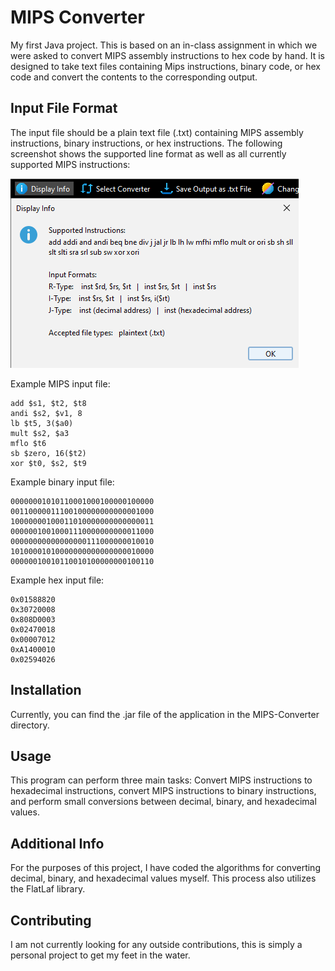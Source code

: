 # MIPS Converter

My first Java project. This is based on an in-class assignment in which we were asked to convert MIPS assembly instructions to hex code by hand. It is designed to take text files containing Mips instructions, binary code, or hex code and convert the contents to the corresponding output. 

## Input File Format

The input file should be a plain text file (.txt) containing MIPS assembly instructions, binary instructions, or hex instructions. The following screenshot shows the supported line format as well as all currently supported MIPS instructions:

![Supported format and instructions](/supported-format-instructions.png?raw=true "Optional Title")

Example MIPS input file:
```
add $s1, $t2, $t8
andi $s2, $v1, 8
lb $t5, 3($a0)
mult $s2, $a3
mflo $t6
sb $zero, 16($t2)
xor $t0, $s2, $t9
```

Example binary input file:
```
00000001010110001000100000100000
00110000011100100000000000001000
10000000100011010000000000000011
00000010010001110000000000011000
00000000000000000111000000010010
10100001010000000000000000010000
00000010010110010100000000100110
```

Example hex input file:
```
0x01588820
0x30720008
0x808D0003
0x02470018
0x00007012
0xA1400010
0x02594026
```

## Installation

Currently, you can find the .jar file of the application in the MIPS-Converter directory.

## Usage

This program can perform three main tasks: Convert MIPS instructions to hexadecimal instructions, convert MIPS instructions to binary instructions, and perform small conversions between decimal, binary, and hexadecimal values. 

## Additional Info

For the purposes of this project, I have coded the algorithms for converting decimal, binary, and hexadecimal values myself. This process also utilizes the FlatLaf library. 

## Contributing

I am not currently looking for any outside contributions, this is simply a personal project to get my feet in the water.
